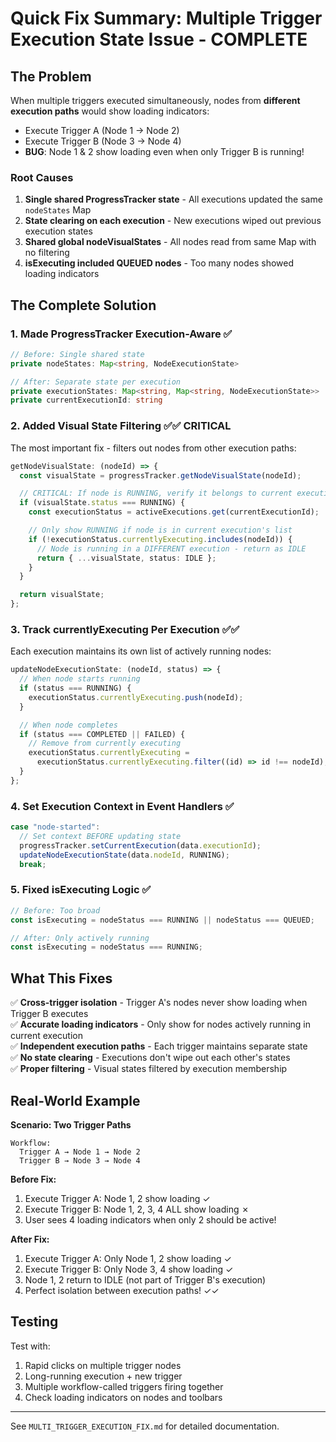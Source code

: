 # Quick Fix Summary: Multiple Trigger Execution State Issue - COMPLETE

## The Problem

When multiple triggers executed simultaneously, nodes from **different execution paths** would show loading indicators:

- Execute Trigger A (Node 1 → Node 2)
- Execute Trigger B (Node 3 → Node 4)
- **BUG**: Node 1 & 2 show loading even when only Trigger B is running!

### Root Causes

1. **Single shared ProgressTracker state** - All executions updated the same `nodeStates` Map
2. **State clearing on each execution** - New executions wiped out previous execution states
3. **Shared global nodeVisualStates** - All nodes read from same Map with no filtering
4. **isExecuting included QUEUED nodes** - Too many nodes showed loading indicators

## The Complete Solution

### 1. Made ProgressTracker Execution-Aware ✅

```typescript
// Before: Single shared state
private nodeStates: Map<string, NodeExecutionState>

// After: Separate state per execution
private executionStates: Map<string, Map<string, NodeExecutionState>>
private currentExecutionId: string
```

### 2. Added Visual State Filtering ✅✅ **CRITICAL**

The most important fix - filters out nodes from other execution paths:

```typescript
getNodeVisualState: (nodeId) => {
  const visualState = progressTracker.getNodeVisualState(nodeId);

  // CRITICAL: If node is RUNNING, verify it belongs to current execution
  if (visualState.status === RUNNING) {
    const executionStatus = activeExecutions.get(currentExecutionId);

    // Only show RUNNING if node is in current execution's list
    if (!executionStatus.currentlyExecuting.includes(nodeId)) {
      // Node is running in a DIFFERENT execution - return as IDLE
      return { ...visualState, status: IDLE };
    }
  }

  return visualState;
};
```

### 3. Track currentlyExecuting Per Execution ✅✅

Each execution maintains its own list of actively running nodes:

```typescript
updateNodeExecutionState: (nodeId, status) => {
  // When node starts running
  if (status === RUNNING) {
    executionStatus.currentlyExecuting.push(nodeId);
  }

  // When node completes
  if (status === COMPLETED || FAILED) {
    // Remove from currently executing
    executionStatus.currentlyExecuting =
      executionStatus.currentlyExecuting.filter((id) => id !== nodeId);
  }
};
```

### 4. Set Execution Context in Event Handlers ✅

```typescript
case "node-started":
  // Set context BEFORE updating state
  progressTracker.setCurrentExecution(data.executionId);
  updateNodeExecutionState(data.nodeId, RUNNING);
  break;
```

### 5. Fixed isExecuting Logic ✅

```typescript
// Before: Too broad
const isExecuting = nodeStatus === RUNNING || nodeStatus === QUEUED;

// After: Only actively running
const isExecuting = nodeStatus === RUNNING;
```

## What This Fixes

✅ **Cross-trigger isolation** - Trigger A's nodes never show loading when Trigger B executes  
✅ **Accurate loading indicators** - Only show for nodes actively running in current execution  
✅ **Independent execution paths** - Each trigger maintains separate state  
✅ **No state clearing** - Executions don't wipe out each other's states  
✅ **Proper filtering** - Visual states filtered by execution membership

## Real-World Example

**Scenario: Two Trigger Paths**

```
Workflow:
  Trigger A → Node 1 → Node 2
  Trigger B → Node 3 → Node 4
```

**Before Fix:**

1. Execute Trigger A: Node 1, 2 show loading ✓
2. Execute Trigger B: Node 1, 2, 3, 4 ALL show loading ✗
3. User sees 4 loading indicators when only 2 should be active!

**After Fix:**

1. Execute Trigger A: Only Node 1, 2 show loading ✓
2. Execute Trigger B: Only Node 3, 4 show loading ✓
3. Node 1, 2 return to IDLE (not part of Trigger B's execution)
4. Perfect isolation between execution paths! ✓✓

## Testing

Test with:

1. Rapid clicks on multiple trigger nodes
2. Long-running execution + new trigger
3. Multiple workflow-called triggers firing together
4. Check loading indicators on nodes and toolbars

---

See `MULTI_TRIGGER_EXECUTION_FIX.md` for detailed documentation.
